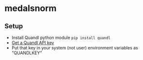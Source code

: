 # medalsnorm

## Setup
- Install Quandl python module `pip install quandl`
- [Get a Quandl API key](https://www.quandl.com/blog/getting-started-with-the-quandl-api "link for API key for Quandl")
- Put that key in your system (not user) environment variables as "QUANDLKEY"
